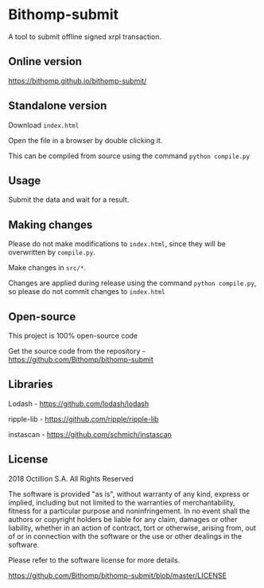 # Bithomp-submit

A tool to submit offline signed xrpl transaction.

## Online version

https://bithomp.github.io/bithomp-submit/

## Standalone version

Download `index.html`

Open the file in a browser by double clicking it.

This can be compiled from source using the command `python compile.py`

## Usage

Submit the data and wait for a result.

## Making changes

Please do not make modifications to `index.html`, since they will
be overwritten by `compile.py`.

Make changes in `src/*`.

Changes are applied during release using the command `python compile.py`, so
please do not commit changes to `index.html`

## Open-source

This project is 100% open-source code

Get the source code from the repository - https://github.com/Bithomp/bithomp-submit

## Libraries

Lodash - https://github.com/lodash/lodash

ripple-lib  - https://github.com/ripple/ripple-lib

instascan - https://github.com/schmich/instascan

## License

2018 Octillion S.A. All Rights Reserved

The software is provided "as is", without warranty of any kind, express or implied, including but not limited to the warranties of merchantability, fitness for a particular purpose and noninfringement. In no event shall the authors or copyright holders be liable for any claim, damages or other liability, whether in an action of contract, tort or otherwise, arising from, out of or in connection with the software or the use or other dealings in the software.

Please refer to the software license for more details.

https://github.com/Bithomp/bithomp-submit/blob/master/LICENSE

